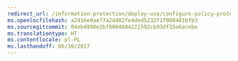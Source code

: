 ```yaml
---
redirect_url: /information-protection/deploy-use/configure-policy-protection
ms.openlocfilehash: a2416e0ae77a2d402fe4ded5232f1f008481bfb3
ms.sourcegitcommit: 04eb4990e2bf0004684221592cb93df35e6acebe
ms.translationtype: HT
ms.contentlocale: pl-PL
ms.lasthandoff: 06/30/2017
---
```

